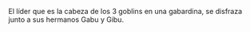 El líder que es la cabeza de los 3 goblins en una gabardina, se disfraza junto a sus hermanos Gabu y Gibu.